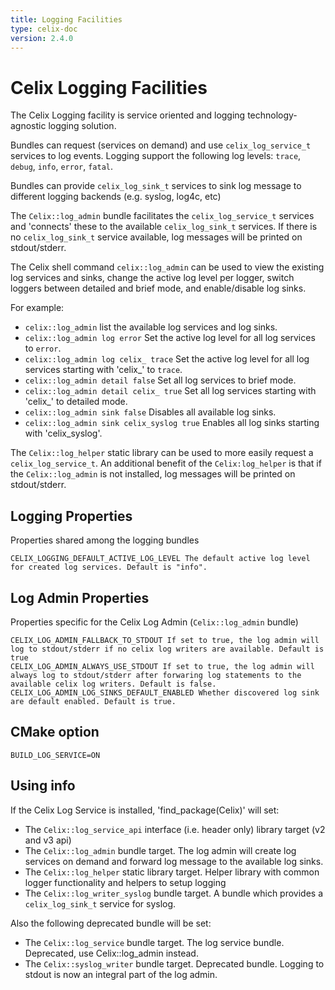 ```yaml
---
title: Logging Facilities
type: celix-doc
version: 2.4.0
---
```


# Celix Logging Facilities

The Celix Logging facility is service oriented and logging technology-agnostic logging solution.

Bundles can request (services on demand) and use `celix_log_service_t` services to log events.
Logging support the following log levels: `trace`, `debug`, `info`, `error`, `fatal`. 

Bundles can provide `celix_log_sink_t` services to sink log message to different logging backends (e.g. syslog, log4c, etc)

The `Celix::log_admin` bundle facilitates the `celix_log_service_t` services and 'connects' these to the available 
`celix_log_sink_t` services. If there is no `celix_log_sink_t` service available, log messages will be
printed on stdout/stderr.

The Celix shell command `celix::log_admin` can be used to view the existing log services and sinks,
change the active log level per logger, switch loggers between detailed and brief mode, and enable/disable log sinks.

For example:
- `celix::log_admin` list the available log services and log sinks.
- `celix::log_admin log error` Set the active log level for all log services to `error`.
- `celix::log_admin log celix_ trace` Set the active log level for all log services starting with 'celix_' to `trace`.
- `celix::log_admin detail false` Set all log services to brief mode.
- `celix::log_admin detail celix_ true` Set all log services starting with 'celix_' to detailed mode.
- `celix::log_admin sink false` Disables all available log sinks.
- `celix::log_admin sink celix_syslog true` Enables all log sinks starting with 'celix_syslog'.

The `Celix::log_helper` static library can be used to more easily request a `celix_log_service_t`. 
An additional benefit of the `Celix:log_helper` is that if the `Celix::log_admin` is not installed, 
log messages will be printed on stdout/stderr.


## Logging Properties
Properties shared among the logging bundles

    CELIX_LOGGING_DEFAULT_ACTIVE_LOG_LEVEL The default active log level for created log services. Default is "info".

## Log Admin Properties
Properties specific for the Celix Log Admin (`Celix::log_admin` bundle)

    CELIX_LOG_ADMIN_FALLBACK_TO_STDOUT If set to true, the log admin will log to stdout/stderr if no celix log writers are available. Default is true
    CELIX_LOG_ADMIN_ALWAYS_USE_STDOUT If set to true, the log admin will always log to stdout/stderr after forwaring log statements to the available celix log writers. Default is false.
    CELIX_LOG_ADMIN_LOG_SINKS_DEFAULT_ENABLED Whether discovered log sink are default enabled. Default is true.
    
## CMake option
    BUILD_LOG_SERVICE=ON

## Using info

If the Celix Log Service is installed, 'find_package(Celix)' will set:
 - The `Celix::log_service_api` interface (i.e. header only) library target (v2 and v3 api)
 - The `Celix::log_admin` bundle target. The log admin will create log services on demand and forward log message to the available log sinks. 
 - The `Celix::log_helper` static library target. Helper library with common logger functionality and helpers to setup logging
 - The `Celix::log_writer_syslog` bundle target. A bundle which provides a `celix_log_sink_t` service for syslog.
 
Also the following deprecated bundle will be set:
 - The `Celix::log_service` bundle target. The log service bundle. Deprecated, use Celix::log_admin instead.
 - The `Celix::syslog_writer` bundle target. Deprecated bundle. Logging to stdout is now an integral part of the log admin.